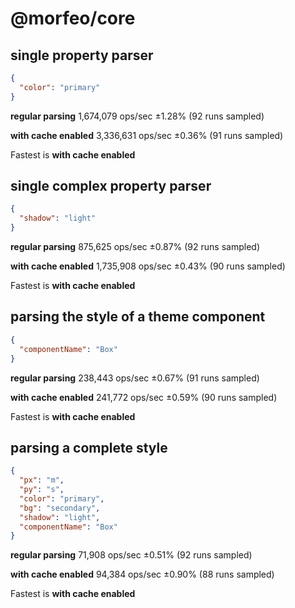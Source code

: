 # @morfeo/core

## single property parser

```json
{
  "color": "primary"
}
```

**regular parsing**  1,674,079 ops/sec ±1.28% (92 runs sampled)

**with cache enabled**  3,336,631 ops/sec ±0.36% (91 runs sampled)

Fastest is **with cache enabled**


## single complex property parser

```json
{
  "shadow": "light"
}
```

**regular parsing**  875,625 ops/sec ±0.87% (92 runs sampled)

**with cache enabled**  1,735,908 ops/sec ±0.43% (90 runs sampled)

Fastest is **with cache enabled**


## parsing the style of a theme component

```json
{
  "componentName": "Box"
}
```

**regular parsing**  238,443 ops/sec ±0.67% (91 runs sampled)

**with cache enabled**  241,772 ops/sec ±0.59% (90 runs sampled)

Fastest is **with cache enabled**


## parsing a complete style

```json
{
  "px": "m",
  "py": "s",
  "color": "primary",
  "bg": "secondary",
  "shadow": "light",
  "componentName": "Box"
}
```

**regular parsing**  71,908 ops/sec ±0.51% (92 runs sampled)

**with cache enabled**  94,384 ops/sec ±0.90% (88 runs sampled)

Fastest is **with cache enabled**
